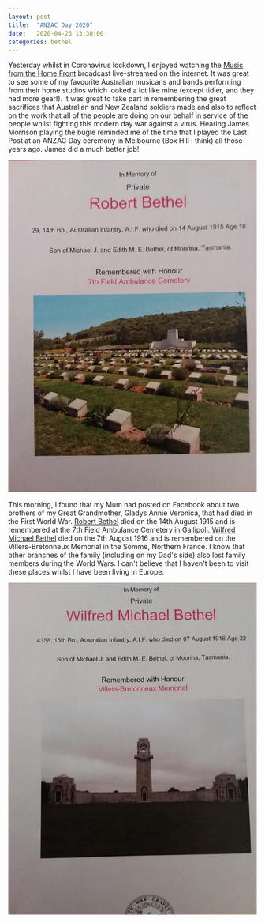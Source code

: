 ```yaml
---
layout: post
title:  "ANZAC Day 2020"
date:   2020-04-26 13:30:00
categories: bethel
---
```


Yesterday whilst in Coronavirus lockdown, I enjoyed watching the [Music from the Home Front](https://musicfromthehomefront.com.au/) broadcast live-streamed on the internet. It was great to see some of my
favourite Australian musicans and bands performing from their home studios which looked a lot like mine (except tidier, and they had more gear!). It was great to take part in remembering the great sacrifices that
Australian and New Zealand soldiers made and also to reflect on the work that all of the people are doing on our behalf in service of the people whilst fighting this modern day war against a virus. Hearing
James Morrison playing the bugle reminded me of the time that I played the Last Post at an ANZAC Day ceremony in Melbourne (Box Hill I think) all those years ago. James did a much better job!

![Robert Bethel](/assets/images/RobertBethelCWG.jpg)

This morning, I found that my Mum had posted on Facebook about two brothers of my Great Grandmother, Gladys Annie Veronica, that had died in the First World War.
[Robert Bethel](/RossFamilyTree/ppl/a/0/d15f5fb79b83cacb4139aa8130a.html) died on the 14th August 1915 and is remembered at the 7th Field Ambulance Cemetery in Gallipoli.
[Wilfred Michael Bethel](/RossFamilyTree/ppl/9/b/d15f5fb79df5ee68a86892574b9.html) died on the 7th August 1916 and is remembered on the Villers-Bretonneux Memorial in the Somme, Northern France. I know that
other branches of the family (including on my Dad's side) also lost family members during the World Wars. I can't believe that I haven't been to visit these places whilst I have been living in Europe.

![Wilfred Michael Bethel](/assets/images/WilfredMichaelBethelCWG.jpg)
